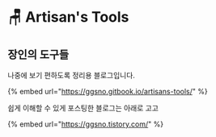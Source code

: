 # 🪑 Artisan's Tools

## 장인의 도구들

나중에 보기 편하도록 정리용 블로그입니다.

{% embed url="https://ggsno.gitbook.io/artisans-tools/" %}

쉽게 이해할 수 있게 포스팅한 블로그는 아래로 고고

{% embed url="https://ggsno.tistory.com/" %}
